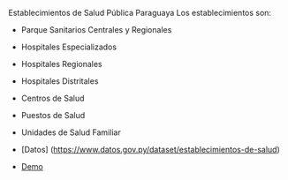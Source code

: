 Establecimientos de Salud Pública Paraguaya
Los establecimientos son:
* Parque Sanitarios Centrales y Regionales
* Hospitales Especializados
* Hospitales Regionales
* Hospitales Distritales
* Centros de Salud
* Puestos de Salud
* Unidades de Salud Familiar 

* [Datos] (https://www.datos.gov.py/dataset/establecimientos-de-salud)
* [Demo](http://proyectosbeta.net/establecimientos_salud_publica/src/)
 

